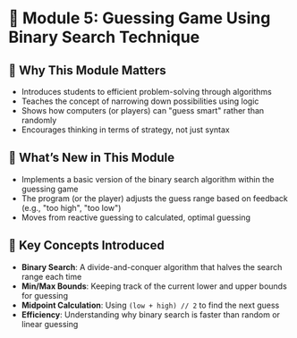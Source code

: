 # 🧩 Module 5: Guessing Game Using Binary Search Technique

## 🎯 Why This Module Matters  
- Introduces students to efficient problem-solving through algorithms  
- Teaches the concept of narrowing down possibilities using logic  
- Shows how computers (or players) can "guess smart" rather than randomly  
- Encourages thinking in terms of strategy, not just syntax

## 🚀 What’s New in This Module  
- Implements a basic version of the binary search algorithm within the guessing game  
- The program (or the player) adjusts the guess range based on feedback (e.g., "too high", "too low")  
- Moves from reactive guessing to calculated, optimal guessing

## 🧠 Key Concepts Introduced  
- **Binary Search**: A divide-and-conquer algorithm that halves the search range each time  
- **Min/Max Bounds**: Keeping track of the current lower and upper bounds for guessing  
- **Midpoint Calculation**: Using `(low + high) // 2` to find the next guess  
- **Efficiency**: Understanding why binary search is faster than random or linear guessing  
